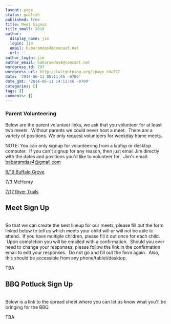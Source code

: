 ```yaml
---
layout: page
status: publish
published: true
title: Meet Signup
title_small: 2018
author:
  display_name: jim
  login: jim
  email: babaramdas4@comcast.net
  url: ''
author_login: jim
author_email: babaramdas4@comcast.net
wordpress_id: 797
wordpress_url: http://lwlightning.org/?page_id=797
date: '2014-06-11 08:11:46 -0700'
date_gmt: '2014-06-11 14:11:46 -0700'
categories: []
tags: []
comments: []
---
```

### Parent Volunteering

Below are the parent volunteer links, we ask that you volunteer for at least two meets. &nbsp;Without parents we could never host a meet. &nbsp;There are a variety of positions. We only&nbsp;request&nbsp;volunteers for weekday home meets.

NOTE: You can only signup for volunteering from a laptop or desktop computer.&nbsp; If you can't signup for any reason, then just email Jim directly with the dates and positions you'd like to volunteer for.&nbsp; Jim's email: <a href="mailto:babaramdas4@gmail.com">babaramdas4@gmail.com</a>

<a href="https://docs.google.com/spreadsheets/d/1CZbBtPvibpRYKi37yAQUg255bCgd2E6-u04-xLWlZy8/edit?usp=sharing">6/19 Buffalo Grove</a>

<a href="https://docs.google.com/spreadsheets/d/1kTjk8VjL4DEhATtCdOUPIdquUTe13GJIVzJnmCGZeCQ/edit?usp=sharing">7/3 McHenry</a>

<a href="https://docs.google.com/spreadsheets/d/1tFvfGvwhAKxcQkGBl66vndRf75jKU42xxeT7T4nSneg/edit?usp=sharing">7/17 River Trails</a>

<h2>Meet Sign Up</h2><br />
So that we can create the best lineup for our meets, please fill out the form linked below to tell us which meets your child will or will not be able to attend. &nbsp;If you have multiple children, please fill it out once for each child. &nbsp;Upon completion you will be emailed with a confirmation. &nbsp;Should you ever need to change your responses, please follow the link in the confirmation email to edit your responses. &nbsp;Do not go and fill out the form again.&nbsp; Also, this should be accessible from any phone/tablet/desktop.

TBA
<!--
<a href="https://docs.google.com/forms/d/e/1FAIpQLSfnGTHDGRGCjN4p41Kr9R2EF76pv0SDDbRVzHRb0oSu6Tvnpw/viewform?usp=sf_link">Click here to fill out the Meet Signup Form</a>
-->

<h2>BBQ Potluck Sign Up</h2><br />
Below is a link to the spread sheet where you can let us know what you'll be bringing for the BBQ.

TBA
<!--
<a href="https://docs.google.com/spreadsheets/d/15LxBJz0mxsF_UmkeRzXDYIk8q7FEm7kXdRfB9_LULTY/edit?usp=sharing">Click here to fill out the BBQ Potluck Signup</a>
-->
